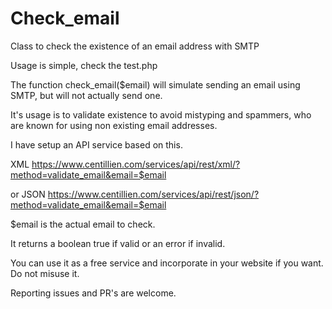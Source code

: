 Check_email
===========

Class to check the existence of an email address with SMTP

Usage is simple, check the test.php

The function check_email($email) will simulate sending an email using SMTP, but will not actually send one.

It's usage is to validate existence to avoid mistyping and spammers, who are known for using non existing email addresses.

I have setup an API service based on this. 

XML
https://www.centillien.com/services/api/rest/xml/?method=validate_email&email=$email

or JSON
https://www.centillien.com/services/api/rest/json/?method=validate_email&email=$email

$email is the actual email to check.

It returns a boolean true if valid or an error if invalid.

You can use it as a free service and incorporate in your website if you want. Do not misuse it.


Reporting issues and PR's are welcome.
